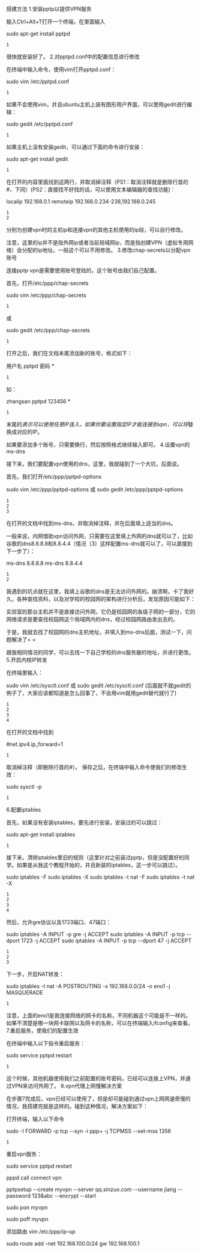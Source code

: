 搭建方法
1.安装pptp以提供VPN服务

输入Ctrl+Alt+T打开一个终端，在里面输入

sudo apt-get install pptpd

    1

很快就安装好了。
2.对pptpd.conf中的配置信息进行修改

在终端中输入命令，使用vim打开pptpd.conf：

sudo vim /etc/pptpd.conf 

    1

如果不会使用vim，并且ubuntu主机上装有图形用户界面，可以使用gedit进行编辑：

sudo gedit /etc/pptpd.conf 

    1

如果主机上没有安装gedit，可以通过下面的命令进行安装：

sudo apt-get install gedit

    1

在打开的内容里面找到这两行，并取消掉注释（PS1：取消注释就是删除行首的#，下同）(PS2：直接找不好找的话，可以使用文本编辑器的查找功能)：

localip  192.168.0.1
remoteip 192.168.0.234-238,192.168.0.245

    1
    2

分别为创建vpn时的主机ip和连接vpn的其他主机使用的ip段，可以自行修改。

注意，这里的ip并不是指外网ip或者当前局域网ip，而是指创建VPN（虚拟专用网络）会分配的ip地址。一般这个可以不用修改。
3.修改chap-secrets以分配vpn账号

连接pptp vpn是需要使用账号登陆的，这个账号由我们自己配置。

首先，打开/etc/ppp/chap-secrets

sudo vim /etc/ppp/chap-secrets 

    1

或

sudo gedit /etc/ppp/chap-secrets 

    1

打开之后，我们在文档末尾添加新的账号，格式如下：

用户名 pptpd 密码 *

    1

如：

zhangsan  pptpd  123456  *

    1

末尾的*表示可以使用任意IP连入，如果你要设置指定IP才能连接到vpn，可以将*替换成对应的IP。

如果要添加多个账号，只需要换行，然后按照格式继续输入即可。
4.设置vpn的ms-dns

接下来，我们要配置vpn使用的dns，这里，我就碰到了一个大坑，后面说。

首先，我们打开/etc/ppp/pptpd-options

sudo vim /etc/ppp/pptpd-options 
或
sudo gedit /etc/ppp/pptpd-options 

    1
    2
    3

在打开的文档中找到ms-dns，并取消掉注释，并在后面填上适当的dns。

一般来说，内网借助vpn访问外网，只需要在这里填上外网的dns就可以了，比如谷歌的dns8.8.8.8和8.8.4.4（情况（3）这样配置ms-dns就可以了，可以直接到下一步了）：

ms-dns 8.8.8.8
ms-dns 8.8.4.4

    1
    2

我遇到的坑点就在这里，我填上谷歌的dns是无法访问外网的。崩溃啊，卡了我好久。各种查找资料，以及对学校的校园网的架构进行分析后，发现原因可能如下：

实验室的那台主机并不是直接访问外网，它仍是校园网的各级子网的一部分，它的网络请求是要查找校园网这个局域网内的dns，经过校园网路由发出去的。

于是，我就去找了校园网的dns主机地址，并填入到ms-dns后面，测试一下，问题解决了= =

跟我相同情况的同学，可以去找一下自己学校的dns服务器的地址，并进行更改。
5.开启内核IP转发

在终端里输入：

sudo vim /etc/sysctl.conf
或
sudo gedit /etc/sysctl.conf
(后面就不就gedit的例子了，大家应该都知道是怎么回事了，不会用vim就用gedit替代就行了)

    1
    2
    3
    4

在打开的文档中找到

#net.ipv4.ip_forward=1

    1

取消掉注释（即删除行首的#）。
保存之后，在终端中输入命令使我们的修改生效：

sudo sysctl -p

    1

6.配置iptables

首先，如果没有安装iptables，要先进行安装，安装过的可以跳过：

sudo apt-get install iptables

    1

接下来，清除iptables里旧的规则（这里针对之前装过pptp，但是没配置好的同学。如果是从我这个教程开始的，并且新装的iptables，这一步可以跳过）。

sudo iptables -F
sudo iptables -X
sudo iptables -t nat -F
sudo iptables -t nat -X

    1
    2
    3
    4

然后，允许gre协议以及1723端口、47端口：

sudo iptables -A INPUT -p gre -j ACCEPT 
sudo iptables -A INPUT -p tcp --dport 1723 -j ACCEPT 
sudo iptables -A INPUT -p tcp --dport 47 -j ACCEPT 

    1
    2
    3

下一步，开启NAT转发：

sudo iptables -t nat -A POSTROUTING -s 192.168.0.0/24 -o eno1 -j MASQUERADE

    1

注意，上面的eno1是我连接网络的网卡的名称，不同机器这个可能是不一样的。如果不清楚是哪一块网卡联网以及网卡的名称，可以在终端输入ifconfig来查看。
7.重启服务，使我们的配置生效

在终端中输入以下指令重启服务：

sudo service pptpd restart

    1

这个时候，其他机器使用我们之前配置的账号密码，已经可以连接上VPN，并通过VPN来访问外网了。
8.vpn代理上网慢解决方案

在步骤7完成后，vpn已经可以使用了，但是却可能碰到通过vpn上网网速奇慢的情况，我搭建完就是这样的。碰到这种情况，解决方案如下：

打开终端，输入以下命令

sudo -I FORWARD -p tcp --syn -i ppp+ -j TCPMSS --set-mss 1356

    1

重启vpn服务：

sudo service pptpd restart



 pppd call connect vpn


pptpsetup --create myvpn --server qq.sinzuo.com --username jiang --password 123&abc --encrypt --start

sudo pon myvpn

sudo poff myvpn

添加路由
vim /etc/ppp/ip-up

sudo route add -net 192.168.100.0/24 gw 192.168.100.1
